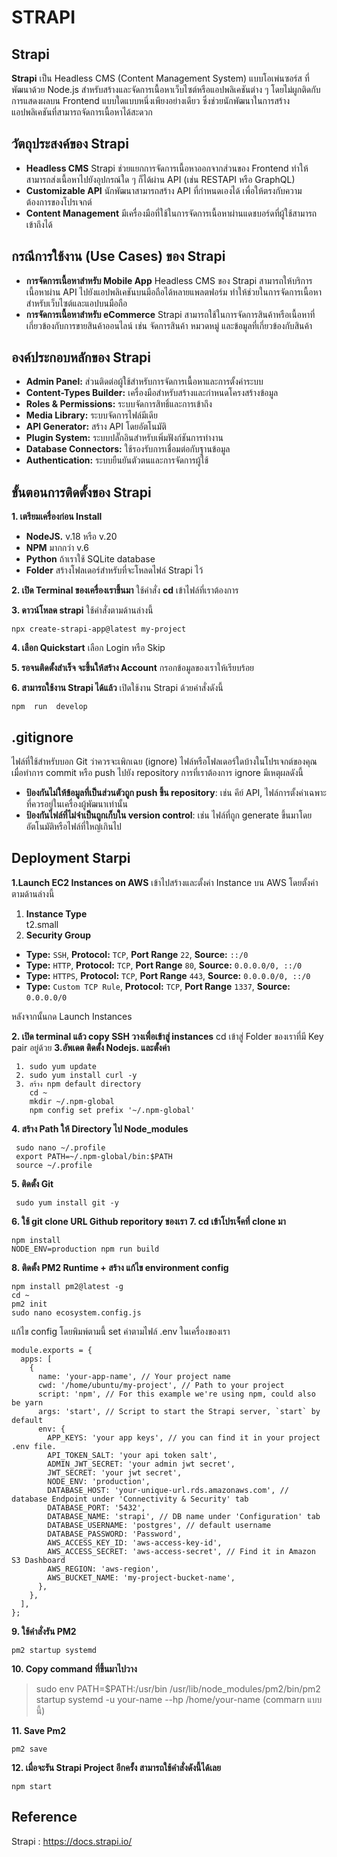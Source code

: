 # STRAPI

## **Strapi**

**Strapi** เป็น Headless CMS (Content Management System) แบบโอเพ่นซอร์ส ที่พัฒนาด้วย Node.js สำหรับสร้างและจัดการเนื้อหาเว็บไซต์หรือแอปพลิเคชันต่าง ๆ โดยไม่ผูกติดกับการแสดงผลบน Frontend แบบใดแบบหนึ่งเพียงอย่างเดียว ซึ่งช่วยนักพัฒนาในการสร้างแอปพลิเคชันที่สามารถจัดการเนื้อหาได้สะดวก

## วัตถุประสงค์ของ Strapi
 -   **Headless CMS** Strapi ช่วยแยกการจัดการเนื้อหาออกจากส่วนของ Frontend  ทำให้สามารถส่งเนื้อหาไปยังอุปกรณ์ใด ๆ ก็ได้ผ่าน API (เช่น RESTAPI หรือ GraphQL)
 -   **Customizable API** นักพัฒนาสามารถสร้าง API ที่กำหนดเองได้ เพื่อให้ตรงกับความต้องการของโปรเจกต์ 
 - **Content Management** มีเครื่องมือที่ใช้ในการจัดการเนื้อหาผ่านแดชบอร์ดที่ผู้ใช้สามารถเข้าถึงได้
## กรณีการใช้งาน (Use Cases) ของ Strapi
-   **การจัดการเนื้อหาสำหรับ Mobile App** Headless CMS ของ Strapi สามารถให้บริการเนื้อหาผ่าน API ไปยังแอปพลิเคชันบนมือถือได้หลายแพลตฟอร์ม ทำให้ช่วยในการจัดการเนื้อหาสำหรับเว็บไซต์และแอปบนมือถือ
-   **การจัดการเนื้อหาสำหรับ eCommerce** Strapi สามารถใช้ในการจัดการสินค้าหรือเนื้อหาที่เกี่ยวข้องกับการขายสินค้าออนไลน์ เช่น จัดการสินค้า หมวดหมู่ และข้อมูลที่เกี่ยวข้องกับสินค้า

## องค์ประกอบหลักของ Strapi

 - **Admin Panel:** ส่วนติดต่อผู้ใช้สำหรับการจัดการเนื้อหาและการตั้งค่าระบบ
 -  **Content-Types Builder:** เครื่องมือสำหรับสร้างและกำหนดโครงสร้างข้อมูล
 -  **Roles & Permissions:** ระบบจัดการสิทธิ์และการเข้าถึง
 -  **Media Library:** ระบบจัดการไฟล์มีเดีย
 -  **API Generator:** สร้าง API โดยอัตโนมัติ
 -  **Plugin System:** ระบบปลั๊กอินสำหรับเพิ่มฟังก์ชันการทำงาน
 -  **Database Connectors:** ใช้รองรับการเชื่อมต่อกับฐานข้อมูล
 -  **Authentication:** ระบบยืนยันตัวตนและการจัดการผู้ใช้

## ขั้นตอนการติดตั้งของ Strapi

**1. เตรียมเครื่องก่อน Install**

-   **NodeJS.**  v.18 หรือ v.20
- **NPM** มากกว่า v.6
-  **Python** ถ้าเราใช้ SQLite database
- **Folder** สร้างโฟลเดอร์สำหรับที่จะโหลดไฟล์ Strapi ไว้

**2. เปิด Terminal ของเครื่องเราขึ้นมา**
	ใช้คำสั่ง **cd** เข้าไฟล์ที่เราต้องการ
	
**3. ดาวน์โหลด strapi**
ใช้คำสั่งตามด้านล่างนี้ 

    npx create-strapi-app@latest my-project
    
 **4. เลือก Quickstart** 
เลือก Login หรือ Skip 

**5. รอจนติดตั้งสำเร็จ จะขึ้นให้สร้าง Account**
กรอกข้อมูลของเราให้เรียบร้อย

**6. สามารถใช้งาน Strapi ได้แล้ว**
 เปิดใช้งาน Strapi ด้วยคำสั่งดังนี้ 

    npm  run  develop

## **.gitignore**

  ไฟล์ที่ใช้สำหรับบอก Git ว่าควรจะเพิกเฉย (ignore) ไฟล์หรือโฟลเดอร์ใดบ้างในโปรเจกต์ของคุณเมื่อทำการ commit หรือ push ไปยัง repository การที่เราต้องการ ignore  มีเหตุผลดังนี้
  -   **ป้องกันไม่ให้ข้อมูลที่เป็นส่วนตัวถูก push ขึ้น repository**: เช่น คีย์ API, ไฟล์การตั้งค่าเฉพาะที่ควรอยู่ในเครื่องผู้พัฒนาเท่านั้น
-   **ป้องกันไฟล์ที่ไม่จำเป็นถูกเก็บใน version control**: เช่น ไฟล์ที่ถูก generate ขึ้นมาโดยอัตโนมัติหรือไฟล์ที่ใหญ่เกินไป

## Deployment Starpi
**1.Launch EC2 Instances on AWS**
เข้าไปสร้างและตั้งค่า Instance บน AWS
โดยตั้งค่าตามด้านล่างนี้
 1.   **Instance Type**  
t2.small
 2.   **Security Group**
   -   **Type:**  `SSH`,  **Protocol:**  `TCP`,  **Port Range**  `22`,  **Source:**  `::/0`
-   **Type:**  `HTTP`,  **Protocol:**  `TCP`,  **Port Range**  `80`,  **Source:**  `0.0.0.0/0, ::/0`
-   **Type:**  `HTTPS`,  **Protocol:**  `TCP`,  **Port Range**  `443`,  **Source:**  `0.0.0.0/0, ::/0`
-   **Type:**  `Custom TCP Rule`,  **Protocol:**  `TCP`,  **Port Range**  `1337`,  **Source:**  `0.0.0.0/0`

หลังจากนั้นกด Launch Instances

**2. เปิด terminal แล้ว copy  SSH วางเพื่อเข้าสู่ instances**
cd เข้าสู่ Folder ของเราที่มี Key pair อยู่ด้วย
**3.อัพเดต ติดตั้ง Nodejs. และตั้งค่า**

     1. sudo yum update
     2. sudo yum install curl -y
     3. สร้าง npm default directory
        cd ~
        mkdir ~/.npm-global
        npm config set prefix '~/.npm-global'
    
 **4. สร้าง Path ให้ Directory ไป Node_modules** 

	 sudo nano ~/.profile
     export PATH=~/.npm-global/bin:$PATH 
     source ~/.profile

 **5. ติดตั้ง  Git** 

     sudo yum install git -y

 **6. ใช้ git clone URL  Github reporitory ของเรา**
 **7. cd เข้าโปรเจ็คที่ clone มา**

    npm install
    NODE_ENV=production npm run build

 **8. ติดตั้ง  PM2 Runtime + สร้าง แก้ไข 	environment config**
 

    npm install pm2@latest -g
    cd ~
    pm2 init
    sudo nano ecosystem.config.js

แก้ไข config โดยพิมพ์ตามนี้ set ค่าตามไฟล์ .env ในเครื่องของเรา

    module.exports = {
      apps: [
        {
          name: 'your-app-name', // Your project name
          cwd: '/home/ubuntu/my-project', // Path to your project
          script: 'npm', // For this example we're using npm, could also be yarn
          args: 'start', // Script to start the Strapi server, `start` by default
          env: {
            APP_KEYS: 'your app keys', // you can find it in your project .env file.
            API_TOKEN_SALT: 'your api token salt',
            ADMIN_JWT_SECRET: 'your admin jwt secret',
            JWT_SECRET: 'your jwt secret',
            NODE_ENV: 'production',
            DATABASE_HOST: 'your-unique-url.rds.amazonaws.com', // database Endpoint under 'Connectivity & Security' tab
            DATABASE_PORT: '5432',
            DATABASE_NAME: 'strapi', // DB name under 'Configuration' tab
            DATABASE_USERNAME: 'postgres', // default username
            DATABASE_PASSWORD: 'Password',
            AWS_ACCESS_KEY_ID: 'aws-access-key-id',
            AWS_ACCESS_SECRET: 'aws-access-secret', // Find it in Amazon S3 Dashboard
            AWS_REGION: 'aws-region',
            AWS_BUCKET_NAME: 'my-project-bucket-name',
          },
        },
      ],
    };

 **9. ใช้คำสั่งรัน PM2**

    pm2 startup systemd

**10. Copy command ที่ขึ้นมาไปวาง** 

> sudo  env  PATH=$PATH:/usr/bin /usr/lib/node_modules/pm2/bin/pm2
> startup systemd -u your-name --hp /home/your-name (commarn แบบนี้)

**11.  Save Pm2**

    pm2 save

**12.  เมื่อจะรัน Strapi Project อีกครั้ง สามารถใช้คำสั่งดังนี้ได้เลย**

    npm start



## Reference
Strapi : https://docs.strapi.io/